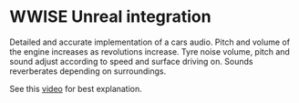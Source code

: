 # WWISE Unreal integration

Detailed and accurate implementation of a cars audio. Pitch and volume of the engine increases as revolutions increase. Tyre noise volume, pitch and sound adjust according to speed and surface driving on. Sounds reverberates depending on surroundings. 

See this [video](https://youtu.be/EgJ1LgnOJXY) for best explanation.
